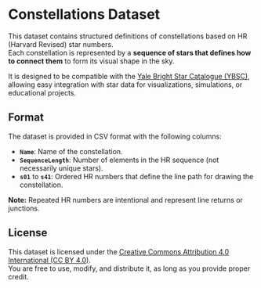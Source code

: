 # Constellations Dataset
This dataset contains structured definitions of constellations based on HR (Harvard Revised) star numbers.  
Each constellation is represented by a **sequence of stars that defines how to connect them** to form its visual shape in the sky.

It is designed to be compatible with the [Yale Bright Star Catalogue (YBSC)](http://tdc-www.harvard.edu/catalogs/bsc5.html), allowing easy integration with star data for visualizations, simulations, or educational projects.

## Format
The dataset is provided in CSV format with the following columns:

- **`Name`**: Name of the constellation.
- **`SequenceLength`**: Number of elements in the HR sequence (not necessarily unique stars).
- **`s01`** to **`s41`**: Ordered HR numbers that define the line path for drawing the constellation.

**Note:** Repeated HR numbers are intentional and represent line returns or junctions.

## License
This dataset is licensed under the [Creative Commons Attribution 4.0 International (CC BY 4.0)](https://creativecommons.org/licenses/by/4.0/).  
You are free to use, modify, and distribute it, as long as you provide proper credit.
